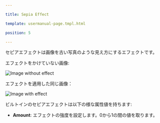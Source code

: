 ---
title: Sepia Effect
template: usermanual-page.tmpl.html
position: 5
---

セピアエフェクトは画像を古い写真のような見え方にするエフェクトです。

エフェクトをかけていない画像:

<img alt="Image without effect" src="/images/platform/posteffects/without_effects.png"></img>

エフェクトを適用した同じ画像：

<img alt="Image with effect" src="/images/platform/posteffects/with_sepia.png"></img>

ビルトインのセピアエフェクトは以下の様な属性値を持ちます:

* **Amount**: エフェクトの強度を設定します。0から1の間の値を取ります。

